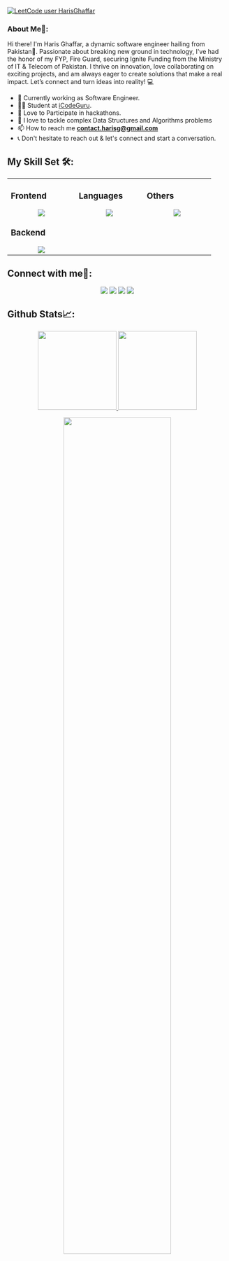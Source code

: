 [![LeetCode user HarisGhaffar](https://img.shields.io/badge/dynamic/json?style=for-the-badge&labelColor=black&color=%23ffa116&label=Solved&query=solved&url=https%3A%2F%2Fleetcode-badge.vercel.app%2Fapi%2Fusers%2FHarisGhaffar&logo=leetcode&logoColor=yellow)](https://leetcode.com/u/HarisGhaffar/)

### About Me🚀:
Hi there! I'm Haris Ghaffar, a dynamic software engineer hailing from Pakistan👋. Passionate about breaking new ground in technology, I've had the honor of my FYP, Fire Guard, securing Ignite Funding from the Ministry of IT & Telecom of Pakistan. I thrive on innovation, love collaborating on exciting projects, and am always eager to create solutions that make a real impact. Let’s connect and turn ideas into reality! 💻

<!-- Bio -->
- 🔭 Currently working as Software Engineer.
- 👨‍🏫 Student at <a href="https://icodeguru.weebly.com/" target="_blank">iCodeGuru</a>.
- 🌱 Love to Participate in hackathons.
- 🌱 I love to tackle complex Data Structures and Algorithms problems
- 📫 How to reach me **contact.harisg@gmail.com**
- 📞 Don't hesitate to reach out & let's connect and start a conversation.


## My Skill Set 🛠️:
<table>
  <tr>
  <td valign="top" width="25%">

### Frontend  
<a href="https://github.com/HarisGhaffar">
<div align="center">  
       <img src="https://skillicons.dev/icons?i=html,css,bootstrap,tailwind,js,react&perline=4" /> 
</div>
</a>

### Backend  
<a href="https://github.com/HarisGhaffar">
<div align="center">   
      <img src="https://skillicons.dev/icons?i=php,mysql,nodejs,mongodb&perline=4" /> 
</div>
</a>
</td><td valign="top" width="25%">
  
### Languages
<a href="https://github.com/HarisGhaffar">
<div align="center">
       <img src="https://skillicons.dev/icons?i=js,php,python,&perline=4" /> 
</div>
</a>

</td><td valign="top" width="25%">
  
### Others
<a href="https://github.com/HarisGhaffar">
<div align="center">
       <img src="https://skillicons.dev/icons?i=git,github,npm,figma,vscode,netlify,discord,stackoverflow&perline=4" /> 
</div>
</a>
</td>
  </tr>
</table>

 ## Connect with me🤝:
<div align="center">
    <a href="https://www.linkedin.com/in/harisghaffar/" target="_blank"><img src="https://img.shields.io/badge/-Haris%20Ghaffar-0077B5?style=flat&logo=Linkedin&logoColor=white"/></a>
    <a target="_blank" href="mailto:contact.harisg@gmail.com"><img src="https://img.shields.io/badge/-contact.harisg@gmail.com-D14836?style=flat&logo=Gmail&logoColor=white"/></a>
    <a href="https://leetcode.com/u/HarisGhaffar/" target="_blank"><img src="https://img.shields.io/badge/-Haris%20Ghaffar-FFA116?style=flat&logo=LeetCode&logoColor=white"/></a>
    <a href="https://lablab.ai/u/@haris_ghaffar888" target="_blank"><img src="https://img.shields.io/badge/-LabLab Profile-3B5998?style=flat&logo=LabLab&logoColor=white"/></a>
</div>

 ## Github Stats📈:
<p align="center">
    <a href="https://github.com/HarisGhaffar">
<img height="180em" src="https://github-readme-stats-git-masterrstaa-rickstaa.vercel.app/api?username=HarisGhaffar&show_icons=true&theme=algolia&include_all_commits=true&count_private=true&hide_border=true"/>
        <img height="180em" src="https://github-readme-stats-eight-theta.vercel.app/api/top-langs/?username=HarisGhaffar&langs_count=12&layout=compact&langs_count=8&theme=algolia&include_all_commits=true&count_private=true&hide_border=true" />
    </a>
</p>

 <p align="center">
   <a href="https://github.com/HarisGhaffar"> 
     <img width="70%" src="https://github-readme-streak-stats.herokuapp.com/?user=HarisGhaffar&theme=algolia&hide_border=true" /> 
   </a>  
 </p>

<br>
